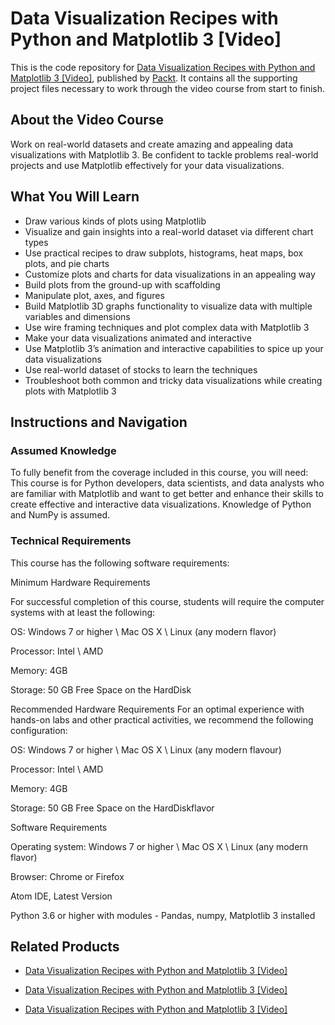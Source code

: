 



# Data Visualization Recipes with Python and Matplotlib 3 [Video]
This is the code repository for [Data Visualization Recipes with Python and Matplotlib 3 [Video]](https://www.packtpub.com/big-data-and-business-intelligence/data-visualization-recipes-python-and-matplotlib-3-video?utm_source=github&utm_medium=repository&utm_campaign=9781789957792), published by [Packt](https://www.packtpub.com/?utm_source=github). It contains all the supporting project files necessary to work through the video course from start to finish.
## About the Video Course
Work on real-world datasets and create amazing and appealing data visualizations with Matplotlib 3. Be confident to tackle problems real-world projects and use Matplotlib effectively for your data visualizations.

<H2>What You Will Learn</H2>
<DIV class=book-info-will-learn-text>
<UL>
<LI>Draw various kinds of plots using Matplotlib 
<LI>Visualize and gain insights into a real-world dataset via different chart types 
<LI>Use practical recipes to draw subplots, histograms, heat maps, box plots, and pie charts 
<LI>Customize plots and charts for data visualizations in an appealing way 
<LI>Build plots from the ground-up with scaffolding 
<LI>Manipulate plot, axes, and figures 
<LI>Build Matplotlib 3D graphs functionality to visualize data with multiple variables and dimensions 
<LI>Use wire framing techniques and plot complex data with Matplotlib 3 
<LI>Make your data visualizations animated and interactive 
<LI>Use Matplotlib 3’s animation and interactive capabilities to spice up your data visualizations 
<LI>Use real-world dataset of stocks to learn the techniques 
<LI>Troubleshoot both common and tricky data visualizations while creating plots with Matplotlib 3 </LI></UL></DIV>

## Instructions and Navigation
### Assumed Knowledge
To fully benefit from the coverage included in this course, you will need:<br/>
This course is for Python developers, data scientists, and data analysts who are familiar with Matplotlib and want to get better and enhance their skills to create effective and interactive data visualizations. Knowledge of Python and NumPy is assumed.	
### Technical Requirements
This course has the following software requirements:<br/>

Minimum Hardware Requirements

For successful completion of this course, students will require the computer systems with at least the following:

OS: Windows 7 or higher \  Mac OS X \ Linux (any modern flavor) 

Processor: Intel \ AMD

Memory:  4GB

Storage:  50 GB Free Space on the HardDisk

Recommended Hardware Requirements
For an optimal experience with hands-on labs and other practical activities, we recommend the following configuration:

OS: Windows 7 or higher \  Mac OS X \ Linux (any modern flavour) 

Processor: Intel \ AMD

Memory:  4GB

Storage:  50 GB Free Space on the HardDiskflavor

Software Requirements

Operating system: Windows 7 or higher \  Mac OS X \ Linux (any modern flavor) 

Browser: Chrome or Firefox

Atom IDE, Latest Version

Python 3.6 or higher with modules - Pandas, numpy, Matplotlib 3 installed

## Related Products
* [Data Visualization Recipes with Python and Matplotlib 3 [Video]](https://www.packtpub.com/big-data-and-business-intelligence/data-visualization-recipes-python-and-matplotlib-3-video?utm_source=github&utm_medium=repository&utm_campaign=9781789957792)

* [Data Visualization Recipes with Python and Matplotlib 3 [Video]](https://www.packtpub.com/big-data-and-business-intelligence/data-visualization-recipes-python-and-matplotlib-3-video?utm_source=github&utm_medium=repository&utm_campaign=9781789957792)

* [Data Visualization Recipes with Python and Matplotlib 3 [Video]](https://www.packtpub.com/big-data-and-business-intelligence/data-visualization-recipes-python-and-matplotlib-3-video?utm_source=github&utm_medium=repository&utm_campaign=9781789957792)

